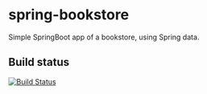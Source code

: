 # spring-bookstore

Simple SpringBoot app of a bookstore, using Spring data.

## Build status
[![Build Status](https://travis-ci.org/nadeva/spring-bookstore.svg?branch=master)](https://travis-ci.org/nadeva/spring-bookstore)
